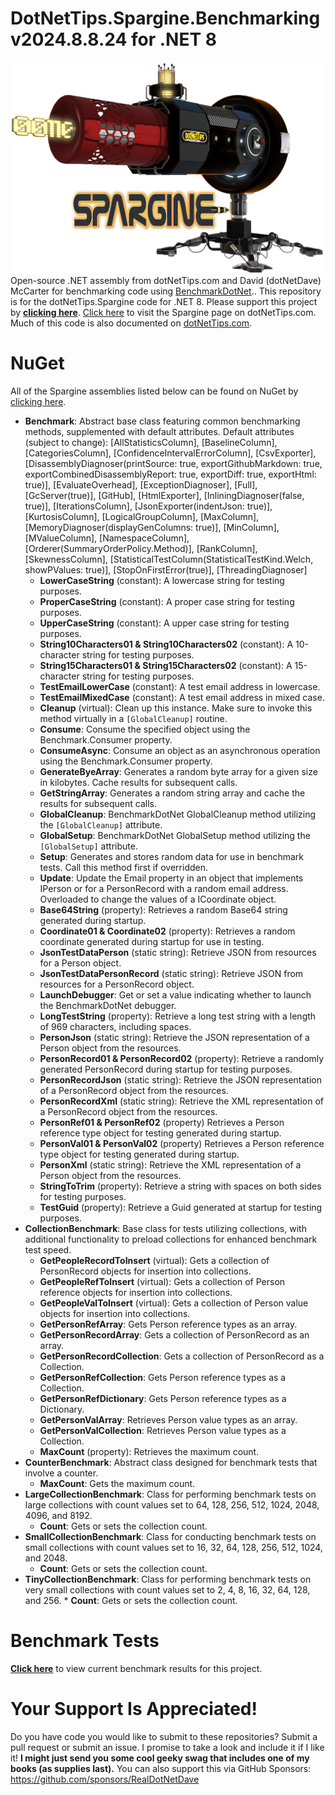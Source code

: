 # DotNetTips.Spargine.Benchmarking v2024.8.8.24 for .NET 8
![](docs/graphics/dotNetTips-Spargine-Logo.jpg)
Open-source .NET assembly from dotNetTips.com and David (dotNetDave) McCarter for benchmarking code using <a href="https://benchmarkdotnet.org/index.html" target="_blank">BenchmarkDotNet</a>.. 
This repository is for the dotNetTips.Spargine code for .NET 8. Please support this project by <a href="https://github.com/sponsors/RealDotNetDave" target="_blank">**clicking here**</a>. 
<a href="https://dotnettips.wordpress.com/spargine/" target="_blank">Click here</a> to visit the Spargine page on dotNetTips.com. Much of this code is also documented on <a href="https://dotnettips.wordpress.com/category/open-source/spargine/" target="_blank">dotNetTips.com</a>.

# NuGet
All of the Spargine assemblies listed below can be found on NuGet by <a href="https://www.nuget.org/profiles/davidmccarter" target="_blank">clicking here</a>.

* **Benchmark**: Abstract base class featuring common benchmarking methods, supplemented with default attributes. Default attributes (subject to change): [AllStatisticsColumn], [BaselineColumn], [CategoriesColumn], [ConfidenceIntervalErrorColumn], [CsvExporter], [DisassemblyDiagnoser(printSource: true, exportGithubMarkdown: true, exportCombinedDisassemblyReport: true, exportDiff: true, exportHtml: true)], [EvaluateOverhead], [ExceptionDiagnoser], [Full], [GcServer(true)], [GitHub], [HtmlExporter], [InliningDiagnoser(false, true)], [IterationsColumn], [JsonExporter(indentJson: true)], [KurtosisColumn], [LogicalGroupColumn], [MaxColumn], [MemoryDiagnoser(displayGenColumns: true)], [MinColumn], [MValueColumn], [NamespaceColumn], [Orderer(SummaryOrderPolicy.Method)], [RankColumn], [SkewnessColumn], [StatisticalTestColumn(StatisticalTestKind.Welch, showPValues: true)], [StopOnFirstError(true)], [ThreadingDiagnoser]
    * **LowerCaseString** (constant): A lowercase string for testing purposes.
    * **ProperCaseString** (constant): A proper case string for testing purposes.
    * **UpperCaseString** (constant): A upper case string for testing purposes.
    * **String10Characters01 & String10Characters02** (constant): A 10-character string for testing purposes.
    * **String15Characters01 & String15Characters02** (constant): A 15-character string for testing purposes.
    * **TestEmailLowerCase** (constant): A  test email address in lowercase.
    * **TestEmailMixedCase** (constant): A test email address in mixed case.
    * **Cleanup** (virtual): Clean up this instance. Make sure to invoke this method virtually in a `[GlobalCleanup]` routine.
    * **Consume**: Consume the specified object using the Benchmark.Consumer property.
    * **ConsumeAsync**: Consume an object as an asynchronous operation using the Benchmark.Consumer property.
    * **GenerateByeArray**: Generates a random byte array for a given size in kilobytes. Cache results for subsequent calls.
    * **GetStringArray**: Generates a random string array and cache the results for subsequent calls.
    * **GlobalCleanup**: BenchmarkDotNet GlobalCleanup method utilizing the `[GlobalCleanup]` attribute.
    * **GlobalSetup**: BenchmarkDotNet GlobalSetup method utilizing the `[GlobalSetup]` attribute.
    * **Setup**: Generates and stores random data for use in benchmark tests. Call this method first if overridden.
    * **Update**: Update the Email property in an object that implements  IPerson or for a PersonRecord with a random email address. Overloaded to change the values of a ICoordinate object.
    * **Base64String** (property): Retrieves a random Base64 string generated during startup.
    * **Coordinate01 & Coordinate02** (property): Retrieves a random coordinate generated during startup for use in testing.
    * **JsonTestDataPerson** (static string): Retrieve JSON from resources for a Person object.
    * **JsonTestDataPersonRecord** (static string): Retrieve JSON from resources for a PersonRecord object.
    * **LaunchDebugger**: Get or set a value indicating whether to launch the BenchmarkDotNet debugger.
    * **LongTestString** (property): Retrieve a long test string with a length of 969 characters, including spaces.
    * **PersonJson** (static string): Retrieve the JSON representation of a Person object from the resources.
    * **PersonRecord01 & PersonRecord02** (property): Retrieve a randomly generated PersonRecord during startup for testing purposes.
    * **PersonRecordJson** (static string): Retrieve the JSON representation of a PersonRecord object from the resources.
    * **PersonRecordXml** (static string): Retrieve the XML representation of a PersonRecord object from the resources.
    * **PersonRef01 & PersonRef02** (property) Retrieves a Person reference type object for testing generated during startup.
    * **PersonVal01 & PersonVal02** (property) Retrieves a Person reference type object for testing generated during startup.
    * **PersonXml** (static string): Retrieve the XML representation of a Person object from the resources.
    * **StringToTrim** (property): Retrieve a string with spaces on both sides for testing purposes.
    * **TestGuid** (property): Retrieve a Guid generated at startup for testing purposes.
* **CollectionBenchmark**: Base class for tests utilizing collections, with additional functionality to preload collections for enhanced benchmark test speed.
    * **GetPeopleRecordToInsert** (virtual): Gets a collection of PersonRecord objects for insertion into collections.
    * **GetPeopleRefToInsert** (virtual): Gets a collection of Person reference objects for insertion into collections.
    * **GetPeopleValToInsert** (virtual): Gets a collection of Person value objects for insertion into collections.
    * **GetPersonRefArray**: Gets Person reference types as an array.
    * **GetPersonRecordArray**: Gets a collection of PersonRecord as an array.
    * **GetPersonRecordCollection**: Gets a collection of PersonRecord as a Collection.
    * **GetPersonRefCollection**: Gets Person reference types as a Collection.
    * **GetPersonRefDictionary**: Gets Person reference types as a Dictionary.
    * **GetPersonValArray**: Retrieves Person value types as an array.
    * **GetPersonValCollection**: Retrieves Person value types as a Collection.
    * **MaxCount** (property): Retrieves the maximum count.
* **CounterBenchmark**: Abstract class designed for benchmark tests that involve a counter.
    * **MaxCount**: Gets the maximum count.
* **LargeCollectionBenchmark**: Class for performing benchmark tests on large collections with count values set to 64, 128, 256, 512, 1024, 2048, 4096, and 8192.
    * **Count**: Gets or sets the collection count.
* **SmallCollectionBenchmark**: Class for conducting benchmark tests on small collections with count values set to 16, 32, 64, 128, 256, 512, 1024, and 2048.
    * **Count**: Gets or sets the collection count.
* **TinyCollectionBenchmark**: Class for performing benchmark tests on very small collections with count values set to 2, 4, 8, 16, 32, 64, 128, and 256.
         * **Count**: Gets or sets the collection count.
# Benchmark Tests
**<a href="https://github.com/RealDotNetDave/dotNetTips.Spargine.8/tree/master/docs/Benchmark%20Results" target="_blank">Click here</a>** to view current benchmark results for this project.
# Your Support Is Appreciated!
Do you have code you would like to submit to these repositories? Submit a pull request or submit an issue. I promise to take a look and include it if I like it! **I might just send you some cool geeky swag that includes one of my books (as supplies last).** You can also support this via GitHub Sponsors: <a href="https://github.com/sponsors/RealDotNetDave" target="_blank">https://github.com/sponsors/RealDotNetDave</a>
